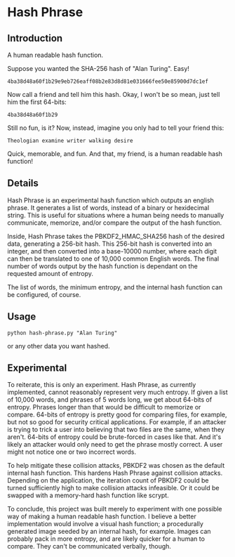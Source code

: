 Hash Phrase
===========

## Introduction ##
A human readable hash function.

Suppose you wanted the SHA-256 hash of "Alan Turing". Easy!

    4ba38d48a60f1b29e9eb726eaff08b2e83d8d81e031666fee50e85900d7dc1ef

Now call a friend and tell him this hash. Okay, I won't be so mean, just tell him the first 64-bits:

    4ba38d48a60f1b29

Still no fun, is it? Now, instead, imagine you only had to tell your friend this:

    Theologian examine writer walking desire

Quick, memorable, and fun. And that, my friend, is a human readable hash function!


## Details ##
Hash Phrase is an experimental hash function which outputs an english phrase. It generates a list of words, instead of a binary or hexidecimal string. This is useful for situations where a human being needs to manually communicate, memorize, and/or compare the output of the hash function.

Inside, Hash Phrase takes the PBKDF2_HMAC_SHA256 hash of the desired data, generating a 256-bit hash. This 256-bit hash is converted into an integer, and then converted into a base-10000 number, where each digit can then be translated to one of 10,000 common English words. The final number of words output by the hash function is dependant on the requested amount of entropy.

The list of words, the minimum entropy, and the internal hash function can be configured, of course.


## Usage ##
    python hash-phrase.py "Alan Turing"

or any other data you want hashed.


## Experimental ##
To reiterate, this is only an experiment. Hash Phrase, as currently implemented, cannot reasonably represent very much entropy. If given a list of 10,000 words, and phrases of 5 words long, we get about 64-bits of entropy. Phrases longer than that would be difficult to memorize or compare. 64-bits of entropy is pretty good for comparing files, for example, but not so good for security critical applications. For example, if an attacker is trying to trick a user into believing that two files are the same, when they aren't. 64-bits of entropy could be brute-forced in cases like that. And it's likely an attacker would only need to get the phrase mostly correct. A user might not notice one or two incorrect words.

To help mitigate these collision attacks, PBKDF2 was chosen as the default internal hash function. This hardens Hash Phrase against collision attacks. Depending on the application, the iteration count of PBKDF2 could be turned sufficiently high to make collision attacks infeasible. Or it could be swapped with a memory-hard hash function like scrypt.

To conclude, this project was built merely to experiment with one possible way of making a human readable hash function. I believe a better implementation would involve a visual hash function; a procedurally generated image seeded by an internal hash, for example. Images can probably pack in more entropy, and are likely quicker for a human to compare. They can't be communicated verbally, though.

